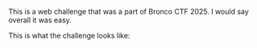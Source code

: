 This is a web challenge that was a part of Bronco CTF 2025. I would say overall it was easy. 

This is what the challenge looks like: 


